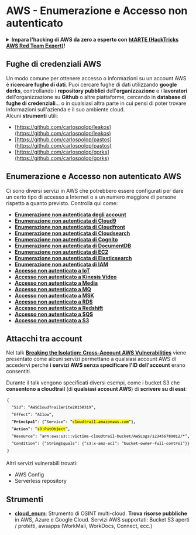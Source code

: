 # AWS - Enumerazione e Accesso non autenticato

<details>

<summary><strong>Impara l'hacking di AWS da zero a esperto con</strong> <a href="https://training.hacktricks.xyz/courses/arte"><strong>htARTE (HackTricks AWS Red Team Expert)</strong></a><strong>!</strong></summary>

Altri modi per supportare HackTricks:

* Se vuoi vedere la tua **azienda pubblicizzata in HackTricks** o **scaricare HackTricks in PDF** Controlla i [**PACCHETTI DI ABBONAMENTO**](https://github.com/sponsors/carlospolop)!
* Ottieni il [**merchandising ufficiale di PEASS & HackTricks**](https://peass.creator-spring.com)
* Scopri [**The PEASS Family**](https://opensea.io/collection/the-peass-family), la nostra collezione di [**NFT esclusivi**](https://opensea.io/collection/the-peass-family)
* **Unisciti al** 💬 [**gruppo Discord**](https://discord.gg/hRep4RUj7f) o al [**gruppo Telegram**](https://t.me/peass) o **seguici** su **Twitter** 🐦 [**@hacktricks_live**](https://twitter.com/hacktricks_live)**.**
* **Condividi i tuoi trucchi di hacking inviando PR ai** [**HackTricks**](https://github.com/carlospolop/hacktricks) e [**HackTricks Cloud**](https://github.com/carlospolop/hacktricks-cloud) repository di Github.

</details>

## Fughe di credenziali AWS

Un modo comune per ottenere accesso o informazioni su un account AWS è **ricercare fughe di dati**. Puoi cercare fughe di dati utilizzando **google dorks**, controllando i **repository pubblici** dell'**organizzazione** e i **lavoratori** dell'organizzazione su **Github** o altre piattaforme, cercando in **database di fughe di credenziali**... o in qualsiasi altra parte in cui pensi di poter trovare informazioni sull'azienda e il suo ambiente cloud.\
Alcuni **strumenti** utili:

* [https://github.com/carlospolop/leakos](https://github.com/carlospolop/leakos)
* [https://github.com/carlospolop/pastos](https://github.com/carlospolop/pastos)
* [https://github.com/carlospolop/gorks](https://github.com/carlospolop/gorks)

## Enumerazione e Accesso non autenticato AWS

Ci sono diversi servizi in AWS che potrebbero essere configurati per dare un certo tipo di accesso a Internet o a un numero maggiore di persone rispetto a quanto previsto. Controlla qui come:

* ****[**Enumerazione non autenticata degli account**](aws-accounts-unauthenticated-enum.md)****
* ****[**Enumerazione non autenticata di Cloud9**](broken-reference)****
* ****[**Enumerazione non autenticata di Cloudfront**](aws-cloudfront-unauthenticated-enum.md)****
* ****[**Enumerazione non autenticata di Cloudsearch**](broken-reference)****
* ****[**Enumerazione non autenticata di Cognito**](aws-cognito-unauthenticated-enum.md)****
* ****[**Enumerazione non autenticata di DocumentDB**](aws-documentdb-enum.md)****
* ****[**Enumerazione non autenticata di EC2**](aws-ec2-unauthenticated-enum.md)****
* ****[**Enumerazione non autenticata di Elasticsearch**](aws-elasticsearch-unauthenticated-enum.md)****
* ****[**Enumerazione non autenticata di IAM**](../../aws-pentesting/aws-unauthenticated-enum-access/aws-iam-and-sts-unauthenticated-enum.md)****
* ****[**Accesso non autenticato a IoT**](aws-iot-unauthenticated-enum.md)****
* ****[**Accesso non autenticato a Kinesis Video**](aws-kinesis-video-unauthenticated-enum.md)****
* ****[**Accesso non autenticato a Media**](aws-media-unauthenticated-enum.md)****
* ****[**Accesso non autenticato a MQ**](aws-mq-unauthenticated-enum.md)****
* ****[**Accesso non autenticato a MSK**](aws-msk-unauthenticated-enum.md)****
* ****[**Accesso non autenticato a RDS**](aws-rds-unauthenticated-enum.md)****
* ****[**Accesso non autenticato a Redshift**](aws-redshift-unauthenticated-enum.md)****
* ****[**Accesso non autenticato a SQS**](aws-sqs-unauthenticated-enum.md)****
* ****[**Accesso non autenticato a S3**](aws-s3-unauthenticated-enum.md)****

## Attacchi tra account

Nel talk [**Breaking the Isolation: Cross-Account AWS Vulnerabilities**](https://www.youtube.com/watch?v=JfEFIcpJ2wk) viene presentato come alcuni servizi permettano a qualsiasi account AWS di accedervi perché **i servizi AWS senza specificare l'ID dell'account** erano consentiti.

Durante il talk vengono specificati diversi esempi, come i bucket S3 che **consentono a cloudtrail** (di **qualsiasi account AWS**) di **scrivere su di essi**:

![](<../../../.gitbook/assets/image (38) (1).png>)

Altri servizi vulnerabili trovati:

* AWS Config
* Serverless repository

## Strumenti

* [**cloud\_enum**](https://github.com/initstring/cloud\_enum): Strumento di OSINT multi-cloud. **Trova risorse pubbliche** in AWS, Azure e Google Cloud. Servizi AWS supportati: Bucket S3 aperti / protetti, awsapps (WorkMail, WorkDocs, Connect, ecc.)
